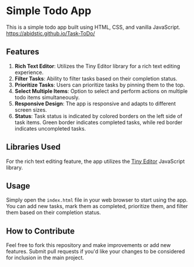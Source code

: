 # Simple Todo App

This is a simple todo app built using HTML, CSS, and vanilla JavaScript.
https://abidstic.github.io/Task-ToDo/

## Features

1. **Rich Text Editor**: Utilizes the Tiny Editor library for a rich text editing experience.
2. **Filter Tasks**: Ability to filter tasks based on their completion status.
3. **Prioritize Tasks**: Users can prioritize tasks by pinning them to the top.
4. **Select Multiple Items**: Option to select and perform actions on multiple todo items simultaneously.
5. **Responsive Design**: The app is responsive and adapts to different screen sizes.
6. **Status**: Task status is indicated by colored borders on the left side of task items. Green border indicates completed tasks, while red border indicates uncompleted tasks.

## Libraries Used

For the rich text editing feature, the app utilizes the [Tiny Editor](https://github.com/fvilers/tiny-editor/tree/master) JavaScript library.

## Usage

Simply open the `index.html` file in your web browser to start using the app. You can add new tasks, mark them as completed, prioritize them, and filter them based on their completion status.

## How to Contribute

Feel free to fork this repository and make improvements or add new features. Submit pull requests if you'd like your changes to be considered for inclusion in the main project.

